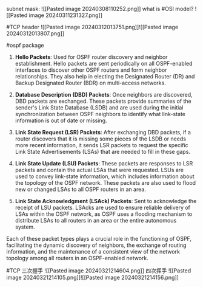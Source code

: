 subnet mask:
![[Pasted image 20240308110252.png]]
what is #OSI model?
![[Pasted image 20240311231327.png]]

#TCP header
![[Pasted image 20240312013751.png]]![[Pasted image 20240312013807.png]]

#ospf package
1. **Hello Packets**: Used for OSPF router discovery and neighbor establishment. Hello packets are sent periodically on all OSPF-enabled interfaces to discover other OSPF routers and form neighbor relationships. They also help in electing the Designated Router (DR) and Backup Designated Router (BDR) on multi-access networks.
    
2. **Database Description (DBD) Packets**: Once neighbors are discovered, DBD packets are exchanged. These packets provide summaries of the sender's Link State Database (LSDB) and are used during the initial synchronization between OSPF neighbors to identify what link-state information is out of date or missing.
    
3. **Link State Request (LSR) Packets**: After exchanging DBD packets, if a router discovers that it is missing some pieces of the LSDB or needs more recent information, it sends LSR packets to request the specific Link State Advertisements (LSAs) that are needed to fill in these gaps.
    
4. **Link State Update (LSU) Packets**: These packets are responses to LSR packets and contain the actual LSAs that were requested. LSUs are used to convey link-state information, which includes information about the topology of the OSPF network. These packets are also used to flood new or changed LSAs to all OSPF routers in an area.
    
5. **Link State Acknowledgment (LSAck) Packets**: Sent to acknowledge the receipt of LSU packets. LSAcks are used to ensure reliable delivery of LSAs within the OSPF network, as OSPF uses a flooding mechanism to distribute LSAs to all routers in an area or the entire autonomous system.
    

Each of these packet types plays a crucial role in the functioning of OSPF, facilitating the dynamic discovery of neighbors, the exchange of routing information, and the maintenance of a consistent view of the network topology among all routers in an OSPF-enabled network.

#TCP 
三次握手
![[Pasted image 20240321214604.png]]
四次挥手
![[Pasted image 20240321214105.png]]![[Pasted image 20240321214156.png]]
